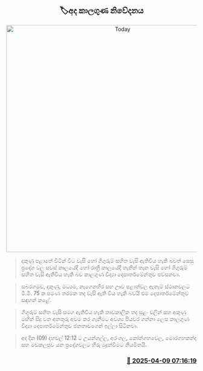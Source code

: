 <p align='center'><b><h2 align='center' title='Today's weather forecast'>🏷අද කාලගුණ නිවේදනය</h2></b></p>
<p align='center'><img src='https://helakuru.sgp1.cdn.digitaloceanspaces.com/esana/images/lib/weather-thumb-new-1[1].jpg' width='600' alt='Today's weather forecast'></p>

> දකුණු පළාතේ විටින් විට වැසි හෝ ගිගුරුම් සහිත වැසි ඇතිවිය හැකි බවත් සෙසු ප්‍රදේශ වල සවස් කාලයේදී හෝ රාත්‍රී කාලයේදී තැනින් තැන වැසි හෝ ගිගුරුම් සහිත වැසි ඇතිවිය හැකි බව කාලගුණ විද්‍යා දෙපාර්තමේන්තුව පවසනවා.

> සබරගමුව, දකුණු, මධ්‍යම, නැගෙනහිර සහ ඌව පළාත්වල ඇතැම් ස්ථානවලට මි.මී. 75 ක පමණ තරමක තද වැසි ඇති විය හැකි බවයි එම දෙපාර්තමේන්තුව සඳහන් කළේ.

> ගිගුරුම් සහිත වැසි සමග ඇතිවිය හැකි තාවකාලික තද සුළං වලින් සහ අකුණු මඟින් සිදු වන අනතුරු අවම කර ගැනීමට අවශ්‍ය පියවර ගන්නා ලෙස කාලගුණ විද්‍යා දෙපාර්තමේන්තුව ජනතාවගෙන් ඉල්ලා සිටිනවා.

> අද දින (09) දහවල් 12:12 ට උයන්ගල්ල, අරංගල, කෝන්ගහවෙල, මොරගහකන්ද සහ මඩකලපුව යන ප්‍රදේශවලට හිරු මුදුන්වීමට නියමිතයි.



<h3 align='right'><a href='https://www.helakuru.lk/esana/p/109098/'>📅 2025-04-09 07:16:19</a></h3>
